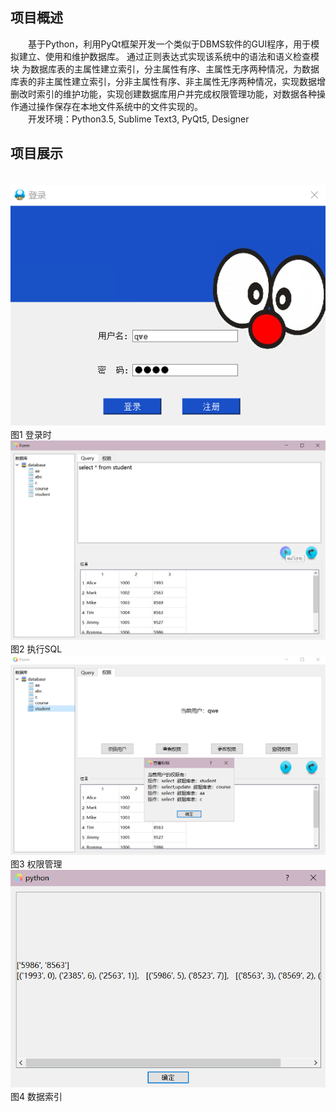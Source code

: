 ## 项目概述
　　基于Python，利用PyQt框架开发一个类似于DBMS软件的GUI程序，用于模拟建立、使用和维护数据库。 通过正则表达式实现该系统中的语法和语义检查模块
 为数据库表的主属性建立索引，分主属性有序、主属性无序两种情况，为数据库表的非主属性建立索引，分非主属性有序、非主属性无序两种情况，实现数据增删改时索引的维护功能，实现创建数据库用户并完成权限管理功能，对数据各种操作通过操作保存在本地文件系统中的文件实现的。<br>
　　开发环境：Python3.5, Sublime Text3, PyQt5, Designer
## 项目展示
　　　　　　　　　　　![](https://github.com/AlenaRuicheng/DBMS/blob/master/elements/%E7%99%BB%E5%BD%95%E6%97%B6.png)
　　　　　　　　　　　　　　　　　　　　　　　　图1  登录时
　　　　　　　　　　　![](https://github.com/AlenaRuicheng/DBMS/blob/master/elements/执行SQL.png)
　　　　　　　　　　　　　　　　　　　　　　　　图2  执行SQL
　　　　　　　　　　　![](https://github.com/AlenaRuicheng/DBMS/blob/master/elements/权限管理.png)
　　　　　　　　　　　　　　　　　　　　　　　　图3  权限管理
　　　　　　　　　　　![](https://github.com/AlenaRuicheng/DBMS/blob/master/elements/数据索引.png)
　　　　　　　　　　　　　　　　　　　　　　　　图4  数据索引
 
